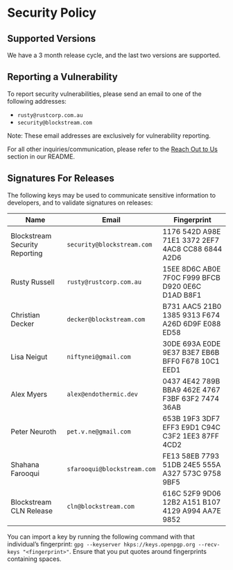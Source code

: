 # Security Policy

## Supported Versions

We have a 3 month release cycle, and the last two versions are supported.

## Reporting a Vulnerability

To report security vulnerabilities, please send an email to one of the following addresses:
- `rusty@rustcorp.com.au`
- `security@blockstream.com`

Note: These email addresses are exclusively for vulnerability reporting.

For all other inquiries/communication, please refer to the [Reach Out to Us](https://github.com/ElementsProject/lightning?tab=readme-ov-file#reach-out-to-us) section in our README.

## Signatures For Releases

The following keys may be used to communicate sensitive information to
developers, and to validate signatures on releases:

| Name | Email | Fingerprint |
|------|-------|-------------|
| Blockstream Security Reporting | `security@blockstream.com` | 1176 542D A98E 71E1 3372  2EF7 4AC8 CC88 6844 A2D6 |
| Rusty Russell | `rusty@rustcorp.com.au` | 15EE 8D6C AB0E 7F0C F999  BFCB D920 0E6C D1AD B8F1 |
| Christian Decker | `decker@blockstream.com` | B731 AAC5 21B0 1385 9313  F674 A26D 6D9F E088 ED58 |
| Lisa Neigut | `niftynei@gmail.com` | 30DE 693A E0DE 9E37 B3E7  EB6B BFF0 F678 10C1 EED1 |
| Alex Myers | `alex@endothermic.dev` | 0437 4E42 789B BBA9 462E  4767 F3BF 63F2 7474 36AB |
| Peter Neuroth | `pet.v.ne@gmail.com` | 653B 19F3 3DF7 EFF3 E9D1  C94C C3F2 1EE3 87FF 4CD2 |
| Shahana Farooqui | `sfarooqui@blockstream.com` | FE13 58EB 7793 51DB 24E5  555A A327 573C 9758 9BF5 |
| Blockstream CLN Release | `cln@blockstream.com` | 616C 52F9 9D06 12B2 A151  B107 4129 A994 AA7E 9852 |

You can import a key by running the following command with that individual’s fingerprint: 
`gpg --keyserver hkps://keys.openpgp.org --recv-keys "<fingerprint>"`. 
Ensure that you put quotes around fingerprints containing spaces.
